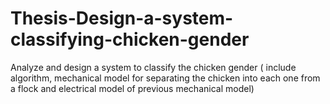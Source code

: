 # Thesis-Design-a-system-classifying-chicken-gender
Analyze and design a system to classify the chicken gender ( include algorithm, mechanical model for separating the chicken into each one from a flock and electrical model of previous mechanical model)
